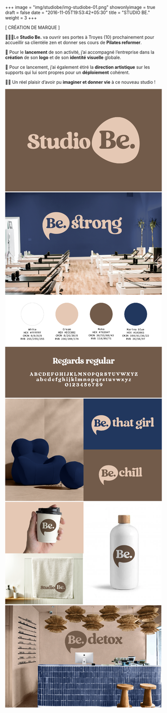 +++
image = "img/studiobe/img-studiobe-01.png"
showonlyimage = true
draft = false
date = "2016-11-05T19:53:42+05:30"
title = "STUDIO BE."
weight = 3
+++


[ CRÉATION DE MARQUE ]
<!--more-->

🧘🏻‍♀️Le **Studio Be.** va ouvrir ses portes à Troyes (10) prochainement pour accueillir sa clientèle zen et donner ses cours de **Pilates reformer**. 

📌 Pour le **lancement** de son activité, j’ai accompagné l’entreprise dans la **création** de son **logo** et de son **identité visuelle** globale.

👀 Pour ce lancement, j’ai également étiré la **direction artistique** sur les supports qui lui sont propres pour un **déploiement** cohérent.

👌🏻 Un réel plaisir d’avoir pu **imaginer et donner vie** à ce nouveau studio !

![This is me][1]
![This is me][2]
![This is me][3]
![This is me][4]
![This is me][5]
![This is me][6]

[1]: /img/studiobe/img-studiobe-01.png
[2]: /img/studiobe/img-studiobe-02.png
[3]: /img/studiobe/img-studiobe-03.png
[4]: /img/studiobe/img-studiobe-04.png
[5]: /img/studiobe/img-studiobe-05.png
[6]: /img/studiobe/img-studiobe-06.png

